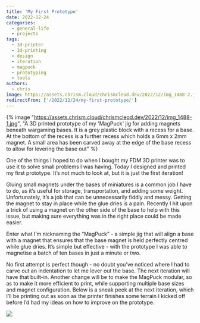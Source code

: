 ```yaml
---
title: 'My First Prototype'
date: 2022-12-24
categories:
  - general-life
  - projects
tags:
  - 3d-printer
  - 3d-printing
  - design
  - iteration
  - magpuck
  - prototyping
  - tools
authors:
  - chris
image: https://assets.chrism.cloud/chrismcleod.dev/2022/12/img_1488-2.jpg
redirectFrom: ['/2022/12/24/my-first-prototype/']
---
```


{% image "https://assets.chrism.cloud/chrismcleod.dev/2022/12/img_1488-1.jpg", "A 3D printed prototype of my 'MagPuck' jig for adding magnets beneath wargaming bases. It is a grey plastic block with a recess for a base. At the bottom of the recess is a further recess which holds a 6mm x 2mm magnet. A small area has been carved away at the edge of the base recess to allow for levering the base out" %}

One of the things I hoped to do when I bought my FDM 3D printer was to use it to solve small problems I was having. Today I designed and printed my first prototype. It’s not much to look at, but it is just the first iteration!

Gluing small magnets under the bases of miniatures is a common job I have to do, as it’s useful for storage, transportation, and adding some weight. Unfortunately, it’s a job that can be unnecessarily fiddly and messy. Getting the magnet to stay in place while the glue dries is a pain. Recently I hit upon a trick of using a magnet on the other side of the base to help with this issue, but making sure everything was in the right place could be made easier.

Enter what I’m nicknaming the “MagPuck” - a simple jig that will align a base with a magnet that ensures that the base magnet is held perfectly centred while glue dries. It’s simple but effective - with the prototype I was able to magnetise a batch of ten bases in just a minute or two.

No first attempt is perfect though - no doubt you’ve noticed where I had to carve out an indentation to let me lever out the base. The next iteration will have that built-in. Another change will be to make the MagPuck modular, so as to make it more efficient to print, while supporting multiple base sizes and magnet configuration. Below is a sneak peek at the next iteration, which I’ll be printing out as soon as the printer finishes some terrain I kicked off before I’d had my ideas on how to improve on the prototype.

![](assets/images/Screenshot_20221224_200953-1024x585.png)
